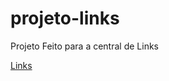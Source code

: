 # projeto-links
 Projeto Feito para a central de Links

<a href="https://douglasgunzel.github.io/projeto-links/">Links</a>